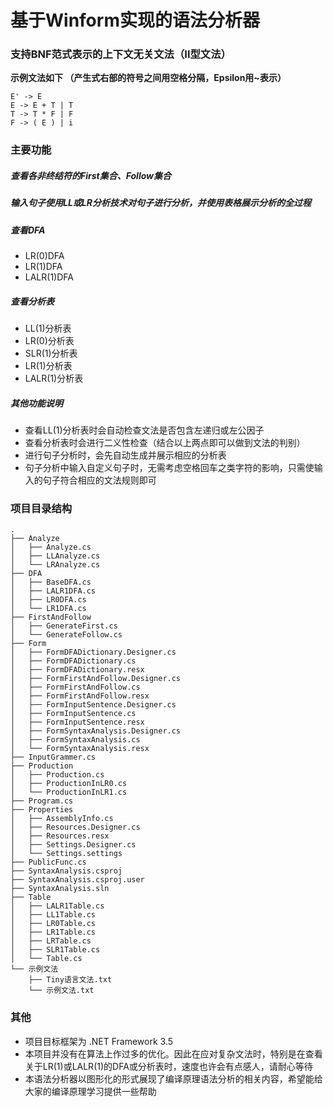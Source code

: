 # 基于Winform实现的语法分析器

### 支持BNF范式表示的上下文无关文法（II型文法）
**示例文法如下 （产生式右部的符号之间用空格分隔，Epsilon用~表示）**
```
E' -> E
E -> E + T | T
T -> T * F | F
F -> ( E ) | i
```

### 主要功能
##### 查看各非终结符的First集合、Follow集合 
##### 输入句子使用LL或LR分析技术对句子进行分析，并使用表格展示分析的全过程
##### 查看DFA
* LR(0)DFA
* LR(1)DFA
* LALR(1)DFA
##### 查看分析表
* LL(1)分析表
* LR(0)分析表
* SLR(1)分析表
* LR(1)分析表
* LALR(1)分析表
##### 其他功能说明
* 查看LL(1)分析表时会自动检查文法是否包含左递归或左公因子
* 查看分析表时会进行二义性检查（结合以上两点即可以做到文法的判别）
* 进行句子分析时，会先自动生成并展示相应的分析表
* 句子分析中输入自定义句子时，无需考虑空格回车之类字符的影响，只需使输入的句子符合相应的文法规则即可

### 项目目录结构
```
.
├── Analyze
│   ├── Analyze.cs
│   ├── LLAnalyze.cs
│   └── LRAnalyze.cs
├── DFA
│   ├── BaseDFA.cs
│   ├── LALR1DFA.cs
│   ├── LR0DFA.cs
│   └── LR1DFA.cs
├── FirstAndFollow
│   ├── GenerateFirst.cs
│   └── GenerateFollow.cs
├── Form
│   ├── FormDFADictionary.Designer.cs
│   ├── FormDFADictionary.cs
│   ├── FormDFADictionary.resx
│   ├── FormFirstAndFollow.Designer.cs
│   ├── FormFirstAndFollow.cs
│   ├── FormFirstAndFollow.resx
│   ├── FormInputSentence.Designer.cs
│   ├── FormInputSentence.cs
│   ├── FormInputSentence.resx
│   ├── FormSyntaxAnalysis.Designer.cs
│   ├── FormSyntaxAnalysis.cs
│   └── FormSyntaxAnalysis.resx
├── InputGrammer.cs
├── Production
│   ├── Production.cs
│   ├── ProductionInLR0.cs
│   └── ProductionInLR1.cs
├── Program.cs
├── Properties
│   ├── AssemblyInfo.cs
│   ├── Resources.Designer.cs
│   ├── Resources.resx
│   ├── Settings.Designer.cs
│   └── Settings.settings
├── PublicFunc.cs
├── SyntaxAnalysis.csproj
├── SyntaxAnalysis.csproj.user
├── SyntaxAnalysis.sln
├── Table
│   ├── LALR1Table.cs
│   ├── LL1Table.cs
│   ├── LR0Table.cs
│   ├── LR1Table.cs
│   ├── LRTable.cs
│   ├── SLR1Table.cs
│   └── Table.cs
└── 示例文法
    ├── Tiny语言文法.txt
    └── 示例文法.txt
```

### 其他
* 项目目标框架为 .NET Framework 3.5
* 本项目并没有在算法上作过多的优化。因此在应对复杂文法时，特别是在查看关于LR(1)或LALR(1)的DFA或分析表时，速度也许会有点感人，请耐心等待
* 本语法分析器以图形化的形式展现了编译原理语法分析的相关内容，希望能给大家的编译原理学习提供一些帮助
